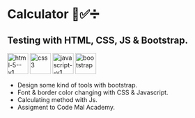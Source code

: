 # Calculator 🧮✅️➗
## Testing with HTML, CSS, JS & Bootstrap.
<p>
  <img width="48" height="48" src="https://img.icons8.com/color/48/html-5--v1.png" alt="html-5--v1"/> <img width="48" height="48" src="https://img.icons8.com/color/48/css3.png" alt="css3"/> <img width="48" height="48" src="https://img.icons8.com/color/48/javascript--v1.png" alt="javascript--v1"/> <img width="48" height="48" src="https://img.icons8.com/color-glass/48/bootstrap.png" alt="bootstrap"/>
</p>


- Design some kind of tools with bootstrap.
- Font & border color changing with CSS & Javascript.
- Calculating method with Js.
- Assigment to Code Mal Academy.
